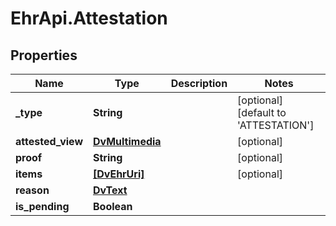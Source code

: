 # EhrApi.Attestation

## Properties

Name | Type | Description | Notes
------------ | ------------- | ------------- | -------------
**_type** | **String** |  | [optional] [default to &#39;ATTESTATION&#39;]
**attested_view** | [**DvMultimedia**](DvMultimedia.md) |  | [optional] 
**proof** | **String** |  | [optional] 
**items** | [**[DvEhrUri]**](DvEhrUri.md) |  | [optional] 
**reason** | [**DvText**](DvText.md) |  | 
**is_pending** | **Boolean** |  | 


